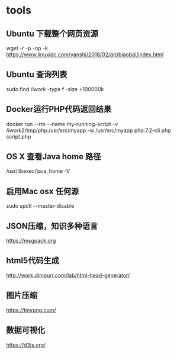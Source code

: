 # tools

## Ubuntu 下载整个网页资源
wget -r -p -np -k https://www.linuxidc.com/yanshi/2018/02/qrj/biaobai/index.html

## Ubuntu 查询列表
sudo find /iwork -type f -size +100000k

## Docker运行PHP代码返回结果
docker run --rm --name my-running-script -v /iwork2/tmp/php:/usr/src/myapp -w /usr/src/myapp php:7.2-cli php script.php

## OS X 查看Java home 路径
/usr/libexec/java_home -V

## 启用Mac osx 任何源

sudo spctl --master-disable

## JSON压缩，知识多种语言
https://msgpack.org

## html5代码生成
http://work.dimpurr.com/lab/html-head-generator/

## 图片压缩
https://tinypng.com/

## 数据可视化
https://d3js.org/
